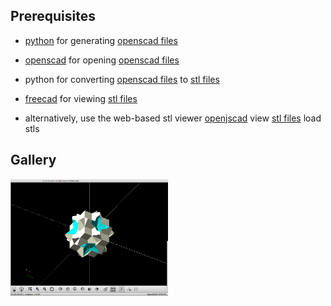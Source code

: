 ## Prerequisites

* [python](#) for generating [openscad files](scad/)
* [openscad](#) for opening [openscad files](scad/)
* python for converting [openscad files](scad/) to [stl files](stl/)
* [freecad](https://www.freecadweb.org/wiki/Download) for viewing [stl files](stl/)

* alternatively, use the web-based stl viewer [openjscad](https://openjscad.org/) view [stl files](stl/) load stls

## Gallery

<a href=../img/cube-compound-face-chomp.scad.png><img width=50% src=../img/cube-compound-face-chomp.scad.png></a>
